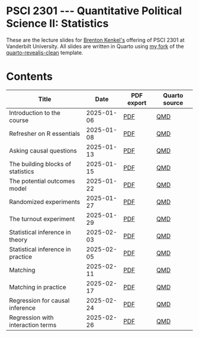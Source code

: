 # PSCI 2301 --- Quantitative Political Science II: Statistics

These are the lecture slides for [Brenton Kenkel's](https://bkenkel.com) offering of PSCI 2301 at Vanderbilt University.
All slides are written in Quarto using [my fork](https://github.com/brentonk/quarto-revealjs-bjk) of the [quarto-revealjs-clean](https://github.com/grantmcdermott/quarto-revealjs-clean) template.

# Contents

| Title                             | Date       | PDF export                                                              | Quarto source                                                           |
| --------------------------------- | ---------- | ----------------------------------------------------------------------- | ----------------------------------------------------------------------- |
| Introduction to the course        | 2025-01-06 | [PDF](/01_01_course_intro/01_01_course_intro.pdf)                       | [QMD](/01_01_course_intro/01_01_course_intro.qmd)                       |
| Refresher on R essentials         | 2025-01-08 | [PDF](/01_02_r_refresher/01_02_r_refresher.pdf)                         | [QMD](/01_02_r_refresher/01_02_r_refresher.qmd)                         |
| Asking causal questions           | 2025-01-13 | [PDF](/02_01_asking_causal_questions/02_01_asking_causal_questions.pdf) | [QMD](/02_01_asking_causal_questions/02_01_asking_causal_questions.qmd) |
| The building blocks of statistics | 2025-01-15 | [PDF](/02_02_stats_building_blocks/02_02_stats_building_blocks.pdf)     | [QMD](/02_02_stats_building_blocks/02_02_stats_building_blocks.qmd)     |
| The potential outcomes model      | 2025-01-22 | [PDF](/03_01_potential_outcomes/03_01_potential_outcomes.pdf)           | [QMD](/03_01_potential_outcomes/03_01_potential_outcomes.qmd)           |
| Randomized experiments            | 2025-01-27 | [PDF](/04_01_randomization/04_01_randomization.pdf)                     | [QMD](/04_01_randomization/04_01_randomization.qmd)                     |
| The turnout experiment            | 2025-01-29 | [PDF](/04_02_ggl2008/04_02_ggl2008.pdf)                                 | [QMD](/04_02_ggl2008/04_02_ggl2008.qmd)                                 |
| Statistical inference in theory   | 2025-02-03 | [PDF](/05_01_inference_theory/05_01_inference_theory.pdf)               | [QMD](/05_01_inference_theory/05_01_inference_theory.qmd)               |
| Statistical inference in practice | 2025-02-05 | [PDF](/05_02_inference_practice/05_02_inference_practice.pdf)           | [QMD](/05_02_inference_practice/05_02_inference_practice.qmd)           |
| Matching                          | 2025-02-11 | [PDF](/06_01_matching/06_01_matching.pdf)                               | [QMD](/06_01_matching/06_01_matching.qmd)                               |
| Matching in practice              | 2025-02-17 | [PDF](/06_02_matching_practice/06_02_matching_practice.pdf)             | [QMD](/06_02_matching_practice/06_02_matching_practice.qmd)             |
| Regression for causal inference   | 2025-02-24 | [PDF](/07_01_regression_theory/07_01_regression_theory.pdf)             | [QMD](/07_01_regression_theory/07_01_regression_theory.qmd)             |
| Regression with interaction terms | 2025-02-26 | [PDF](/07_02_regression_interactions/07_02_regression_interactions.pdf) | [QMD](/07_02_regression_interactions/07_02_regression_interactions.qmd) |
